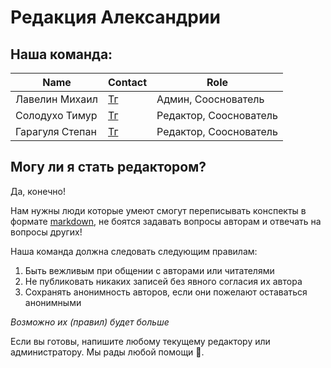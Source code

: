 # Редакция Александрии

## Наша команда:

| Name           | Contact                          | Role                   |
|----------------|----------------------------------|------------------------|
| Лавелин Михаил  | [Тг](https://t.me/mikhaillav)   | Админ, Сооснователь    |
| Солодухо Тимур  | [Тг](https://t.me/TimurS09)     | Редактор, Сооснователь |
| Гарагуля Степан | [Тг](https://t.me/Stephanieliq) | Редактор, Сооснователь |

## Могу ли я стать редактором?

Да, конечно!

Нам нужны люди которые умеют смогут переписывать конспекты в формате [markdown](https://ru.wikipedia.org/wiki/Markdown), не боятся задавать вопросы авторам и отвечать на вопросы других!

Наша команда должна следовать следующим правилам: <br>
1. Быть вежливым при общении с авторами или читателями <br>
2. Не публиковать никаких записей без явного согласия их автора <br>
3. Сохранять анонимность авторов, если они пожелают оставаться анонимными <br>

*Возможно их (правил) будет больше*

Если вы готовы, напишите любому текущему редактору или администратору.
Мы рады любой помощи 🤗.